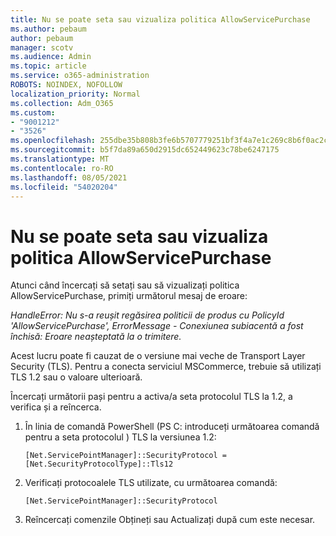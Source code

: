 ```yaml
---
title: Nu se poate seta sau vizualiza politica AllowServicePurchase
ms.author: pebaum
author: pebaum
manager: scotv
ms.audience: Admin
ms.topic: article
ms.service: o365-administration
ROBOTS: NOINDEX, NOFOLLOW
localization_priority: Normal
ms.collection: Adm_O365
ms.custom:
- "9001212"
- "3526"
ms.openlocfilehash: 255dbe35b808b3fe6b5707779251bf3f4a7e1c269c8b6f0ac2cb43ca03c469e9
ms.sourcegitcommit: b5f7da89a650d2915dc652449623c78be6247175
ms.translationtype: MT
ms.contentlocale: ro-RO
ms.lasthandoff: 08/05/2021
ms.locfileid: "54020204"
---
```

# <a name="unable-to-set-or-view-the-allowselfservicepurchase-policy"></a>Nu se poate seta sau vizualiza politica AllowServicePurchase

Atunci când încercați să setați sau să vizualizați politica AllowServicePurchase, primiți următorul mesaj de eroare:

*HandleError: Nu s-a reușit regăsirea politicii de produs cu PolicyId 'AllowServicePurchase', ErrorMessage - Conexiunea subiacentă a fost închisă: Eroare neașteptată la o trimitere.*

Acest lucru poate fi cauzat de o versiune mai veche de Transport Layer Security (TLS). Pentru a conecta serviciul MSCommerce, trebuie să utilizați TLS 1.2 sau o valoare ulterioară.  

Încercați următorii pași pentru a activa/a seta protocolul TLS la 1.2, a verifica și a reîncerca.
 1. În linia de comandă PowerShell (PS C: introduceți următoarea comandă pentru a seta protocolul \) TLS la versiunea 1.2:

    `[Net.ServicePointManager]::SecurityProtocol = [Net.SecurityProtocolType]::Tls12`

2. Verificați protocoalele TLS utilizate, cu următoarea comandă:

    `[Net.ServicePointManager]::SecurityProtocol` 

3. Reîncercați comenzile Obțineți sau Actualizați după cum este necesar.

